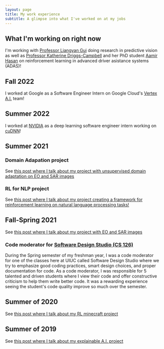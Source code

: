 ```yaml
---
layout: page
title: My work experience
subtitle: A glimpse into what I've worked on at my jobs
---
```


## What I'm working on right now

I'm working with [Professor Liangyan Gui](https://cs.illinois.edu/about/people/all-faculty/lgui) doing research in predictive vision as well as [Professor Katherine Driggs-Campbell](https://krdc.web.illinois.edu) and her PhD student [Aamir Hasan](https://aamzhas.github.io/) on reinforcement learning in advanced driver asistance systems (ADAS)!

## Fall 2022

I worked at Google as a Software Engineer Intern on Google Cloud's [Vertex A.I.](https://cloud.google.com/vertex-ai) team!

## Summer 2022

I worked at [NVIDIA](https://www.nvidia.com/en-us/) as a deep learning software engineer intern working on [cuDNN](https://developer.nvidia.com/cudnn)!

## Summer 2021

### Domain Adapation project

See [this post where I talk about my project with unsupervised domain adaptation on EO and SAR images](_projects/da.md)

### RL for NLP project

See [this post where I talk about my project creating a framework for reinforcement learning on natural language processing tasks!](_projects/chatbot.md)

## Fall-Spring 2021

See [this post where I talk about my project with EO and SAR images](_projects/unicorn.md)

### Code moderator for [Software Design Studio (CS 126)](https://courses.grainger.illinois.edu/CS126/sp2021/)

During the Spring semester of my freshman year, I was a code moderator for one of the classes here at UIUC called Software Design Studio where we try to emphasize good coding practices, smart design choices, and proper documentation for code. As a code moderator, I was  responsible for 5 talented and driven students where I view their code and offer constructive criticism to help them write better code. It was a rewarding experience seeing the student's code quality improve so much over the semester. 

## Summer of 2020

See [this post where I talk about my RL minecraft project](_projects/MineRL.md)

## Summer of 2019

See [this post where I talk about my explainable A.I. project](_projects/GradCAM.md)


